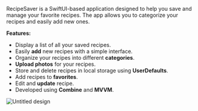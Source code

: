 RecipeSaver is a SwiftUI-based application designed to help you save and manage your favorite recipes. The app allows you to categorize your recipes and easily add new ones.


**Features:**
- Display a list of all your saved recipes.
- Easily **add** new recipes with a simple interface.
- Organize your recipes into different **categories**.
- **Upload photos** for your recipes.
- Store and delete recipes in local storage using **UserDefaults**.
- Add recipes to **favorites**.
- Edit and **update** recipe.
- Developed using **Combine** and **MVVM**.




![Untitled design](https://github.com/user-attachments/assets/062d87fc-7193-4f0a-9c13-7917474917a7)

